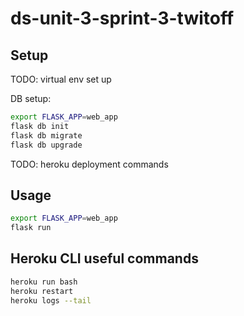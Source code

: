 # ds-unit-3-sprint-3-twitoff

## Setup
TODO: virtual env set up

DB setup:
```sh
export FLASK_APP=web_app
flask db init
flask db migrate
flask db upgrade
```

TODO: heroku deployment commands

## Usage
```sh
export FLASK_APP=web_app
flask run
```

## Heroku CLI useful commands
```sh
heroku run bash
heroku restart
heroku logs --tail
```